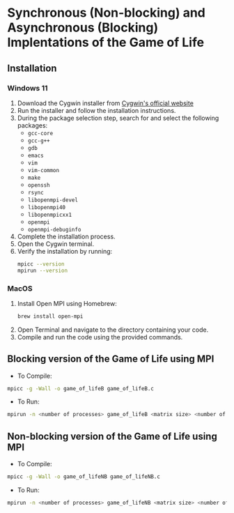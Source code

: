# Synchronous (Non-blocking) and Asynchronous (Blocking) Implentations of the Game of Life
## Installation
### Windows 11
1. Download the Cygwin installer from [Cygwin's official website](https://www.cygwin.com/)
2. Run the installer and follow the installation instructions.
3. During the package selection step, search for and select the following packages:
    - `gcc-core`
    - `gcc-g++`
    - `gdb`
    - `emacs`
    - `vim`
    - `vim-common`
    - `make`
    - `openssh`
    - `rsync`
    - `libopenmpi-devel`
    - `libopenmpi40`
    - `libopenmpicxx1`
    - `openmpi`
    - `openmpi-debuginfo`
4. Complete the installation process.
5. Open the Cygwin terminal.
6. Verify the installation by running:
    ```sh
    mpicc --version
    mpirun --version
    ```

### MacOS
1. Install Open MPI using Homebrew:
    ```sh
    brew install open-mpi
    ```
2. Open Terminal and navigate to the directory containing your code.
3. Compile and run the code using the provided commands.
## Blocking version of the Game of Life using MPI
- To Compile:
```sh
mpicc -g -Wall -o game_of_lifeB game_of_lifeB.c
```

- To Run:
```sh
mpirun -n <number of processes> game_of_lifeB <matrix size> <number of iterations> <output directory>
```

## Non-blocking version of the Game of Life using MPI
- To Compile:
```sh
mpicc -g -Wall -o game_of_lifeNB game_of_lifeNB.c
```

- To Run:
```sh
mpirun -n <number of processes> game_of_lifeNB <matrix size> <number of iterations> <output directory>
```

